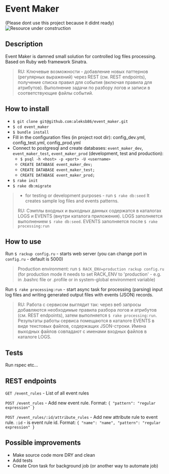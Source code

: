 # Event Maker

(Please dont use this project because it didnt ready)
![Resource under construction](http://pngimg.com/uploads/under_construction/under_construction_PNG63.png)

## Description

Event Maker is damned small solution for controlled log files processing. Based on Ruby web framework Sinatra.

> RU: Ключевые возможности - добавление новых паттернов (регулярных выражений) через REST (см. REST endpoints), получение списка правил для события (включая правила для атрибутов). Выполнение задачи по разбору логов и записи в соответствующие файлы событий.

## How to install

- `$ git clone git@github.com:aleksb86/event_maker.git`
- `$ cd event_maker`
- `$ bundle install`
- Fill in the configuration files (in project root dir): config_dev.yml, config_test.yml, config_prod.yml
- Connect to postgresql and create databases: `event_maker_dev`, `event_maker_test`, `event_maker_prod` (development, test and production):
  - `$ psql -h <host> -p <port> -U <username>`
  - `CREATE DATABASE event_maker_dev;`
  - `CREATE DATABASE event_maker_test;`
  - `CREATE DATABASE event_maker_prod;`
- `$ rake init`
- `$ rake db:migrate`

> * for testing or development purposes - run `$ rake db:seed` It creates sample log files and events patterns.
>
> RU: Сэмплы входных и выходных данных содержатся в каталогах LOGS и EVENTS (внутри каталога приложения). LOGS заполняется выполнением `$ rake db:seed`. EVENTS заполняется после `$ rake processing:run`

## How to use

Run `$ rackup config.ru` - starts web server (you can change port in `config.ru` - default is 5000)

> Production environment: run `$ RACK_ENV=production rackup config.ru` (for production mode it needs to set RACK_ENV to 'production' - e.g. in .bashrc file or .profile or in system-global environment variable)

Run `$ rake processing:run` - start async task for processing (parsing) input log files and writing generated output files with events (JSON) records.

> RU: Работа с сервисом выглядит так: через веб запросы добавляются необходимые правила разбора логов и атрибутов (см. REST endpoints), затем выполняется `$ rake processing:run`. Результаты работы сервиса помещаются в каталоге EVENTS в виде текстовых файлов, содержащих JSON-строки. Имена выходных файлов совпадают с именами входных файлов в каталоге LOGS.

## Tests

Run rspec etc...

## REST endpoints

`GET /event_rules` - List of all event rules

`POST /event_rules` - Add new event rule. Format: `{ "pattern": "regular expression" }`

`POST /event_rules/:id/attribute_rules` - Add new attribute rule to event rule. `:id` - is event rule id. Format: `{ "name": "name", "pattern": "regular expression" }`

## Possible improvements

* Make source code more DRY and clean
* Add tests
* Create Cron task for background job (or another way to automate job)
